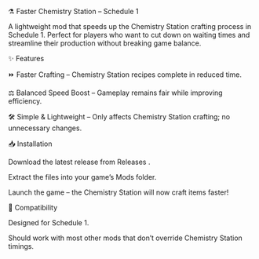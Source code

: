 ⚗️ Faster Chemistry Station – Schedule 1

A lightweight mod that speeds up the Chemistry Station crafting process in Schedule 1. Perfect for players who want to cut down on waiting times and streamline their production without breaking game balance.

✨ Features

⏩ Faster Crafting – Chemistry Station recipes complete in reduced time.

⚖️ Balanced Speed Boost – Gameplay remains fair while improving efficiency.

🛠️ Simple & Lightweight – Only affects Chemistry Station crafting; no unnecessary changes.

📥 Installation

Download the latest release from Releases
.

Extract the files into your game’s Mods folder.

Launch the game – the Chemistry Station will now craft items faster!

🧪 Compatibility

Designed for Schedule 1.

Should work with most other mods that don’t override Chemistry Station timings.
